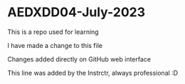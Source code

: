 # AEDXDD04-July-2023
This is a repo used for learning

I have made a change to this file

Changes added directly on GitHub web interface

This line was added by the Instrctr, always professional :D